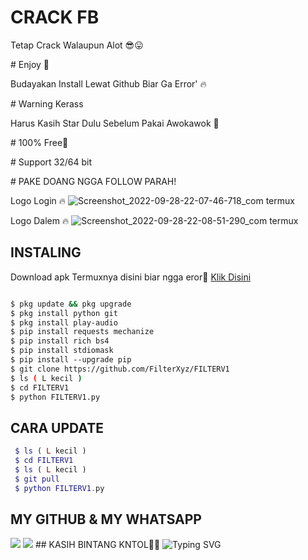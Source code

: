 # CRACK FB
Tetap Crack Walaupun Alot 😎😛

# Enjoy 🤤 

Budayakan Install Lewat Github Biar Ga Error' 🔥 
 
# Warning Kerass 

Harus Kasih Star Dulu Sebelum Pakai Awokawok 🗿

# 100% Free🥰 

# Support 32/64 bit 

# PAKE DOANG NGGA FOLLOW PARAH! 
 
Logo Login 🔥 
 ![Screenshot_2022-09-28-22-07-46-718_com termux](https://user-images.githubusercontent.com/114341732/192850939-c7709c39-d538-40dc-9b2e-f9596b8c1a93.jpg)
 
Logo Dalem 🔥 
 ![Screenshot_2022-09-28-22-08-51-290_com termux](https://user-images.githubusercontent.com/114341732/192851002-bf40ac8b-8b45-4e10-901b-a14296e66e3f.jpg)

## INSTALING

 Download apk Termuxnya disini biar ngga eror🌟 
 [Klik Disini](https://f-droid.org/repo/com.termux_117.apk)
 ```bash 

 $ pkg update && pkg upgrade 
 $ pkg install python git 
 $ pkg install play-audio 
 $ pip install requests mechanize 
 $ pip install rich bs4 
 $ pip install stdiomask 
 $ pip install --upgrade pip 
 $ git clone https://github.com/FilterXyz/FILTERV1
 $ ls ( L kecil ) 
 $ cd FILTERV1
 $ python FILTERV1.py 
 ``` 
## CARA UPDATE

```php 
 $ ls ( L kecil ) 
 $ cd FILTERV1
 $ ls ( L kecil ) 
 $ git pull 
 $ python FILTERV1.py 
 ``` 
 
## MY GITHUB & MY WHATSAPP 
 [![](https://img.shields.io/badge/Github-black?logo=Github&logoColor=black&labelColor=white)](https://github.com/FilterXyz)
 [![](https://img.shields.io/badge/Whatsapp-CHAT-red?logo=Whatsapp&logoColor=Brightgreen&labelColor=white)](https://wa.me/19725344955text=Halo+kak+ganteng) 
 ## KASIH BINTANG KNTOL🌟🌟 
 ![Typing SVG](https://readme-typing-svg.herokuapp.com?lines=Selamat+Coli-Dengan-Sc-Free....!+)
